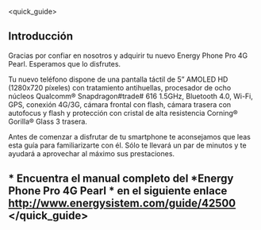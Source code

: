 <quick_guide>
## Introducción

Gracias por confiar en nosotros y adquirir tu nuevo Energy Phone Pro 4G Pearl. Esperamos que lo disfrutes.

Tu nuevo teléfono dispone de una pantalla táctil de 5” AMOLED HD (1280x720 píxeles) con tratamiento antihuellas, procesador de ocho núcleos Qualcomm® Snapdragon#trade# 616 1.5GHz, Bluetooth 4.0, Wi-Fi, GPS, conexión 4G/3G, cámara frontal con flash, cámara trasera con autofocus y flash y protección con cristal de alta resistencia Corning® Gorilla® Glass 3 trasera.

Antes de comenzar a disfrutar de tu smartphone te aconsejamos que leas esta guía para familiarizarte con él. Sólo te llevará un par de minutos y te ayudará a aprovechar al máximo sus prestaciones.

## <unique> * Encuentra el manual completo del *Energy Phone Pro 4G Pearl * en el siguiente enlace  http://www.energysistem.com/guide/42500 </unique> </quick_guide>

